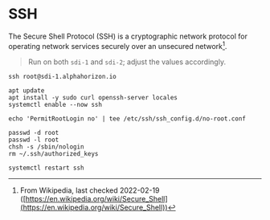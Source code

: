 # SSH

The Secure Shell Protocol (SSH) is a cryptographic network protocol for operating network services securely over an unsecured network[^note].

[^note]: From Wikipedia, last checked 2022-02-19 ([https://en.wikipedia.org/wiki/Secure_Shell](https://en.wikipedia.org/wiki/Secure_Shell))

> Run on both `sdi-1` and `sdi-2`; adjust the values accordingly.

```shell
ssh root@sdi-1.alphahorizon.io

apt update
apt install -y sudo curl openssh-server locales
systemctl enable --now ssh

echo 'PermitRootLogin no' | tee /etc/ssh/ssh_config.d/no-root.conf

passwd -d root
passwd -l root
chsh -s /sbin/nologin
rm ~/.ssh/authorized_keys

systemctl restart ssh
```
